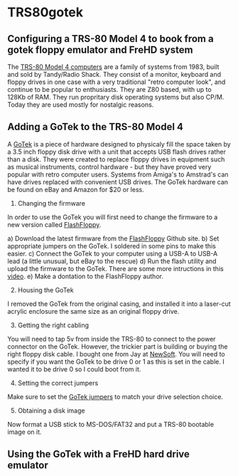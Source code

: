 # TRS80gotek
## Configuring a TRS-80 Model 4 to book from a gotek floppy emulator and FreHD system

The [TRS-80 Model 4 computers](https://en.wikipedia.org/wiki/TRS-80_Model_4) are a family of systems from 1983, built and sold by Tandy/Radio Shack. They consist of a monitor, keyboard and floppy drives in one case with a very traditional "retro computer look", and continue to be popular to enthusiasts. They are Z80 based, with up to 128Kb of RAM. They run propritary disk operating systems but also CP/M. Today they are used mostly for nostalgic reasons.

## Adding a GoTek to the TRS-80 Model 4

A [GoTek](http://www.gotekemulator.com) is a piece of hardware designed to physicaly fill the space taken by a 3.5 inch floppy disk drive with a unit that accepts USB flash drives rather than a disk. They were created to replace floppy drives in equipment such as musical instruments, control hardware - but they have proved very popular with retro computer users. Systems from Amiga's to Amstrad's can have drives replaced with convenient USB drives. The GoTek hardware can be found on eBay and Amazon for $20 or less.

1. Changing the firmware

In order to use the GoTek you will first need to change the firmware to a new version called [FlashFloppy](https://github.com/keirf/FlashFloppy).

a) Download the latest firmware from the [FlashFloppy](https://github.com/keirf/FlashFloppy) Github site.
b) Set appropriate jumpers on the GoTek. I soldered in some pins to make this easier.
c) Connect the GoTek to your computer using a USB-A to USB-A lead (a little unusual, but eBay to the rescue)
d) Run the flash utility and upload the firmware to the GoTek. There are some more intructions in this [video](https://www.youtube.com/watch?v=-K31S2xqZIk&feature=youtu.be&t=841).
e) Make a dontation to the FlashFloppy author.

2. Housing the GoTek

I removed the GoTek from the original casing, and installed it into a laser-cut acrylic enclosure the same size as an original floppy drive. 

3. Getting the right cabling

You will need to tap 5v from inside the TRS-80 to connect to the power connector on the GoTek. However, the trickier part is building or buying the right floppy disk cable. I bought one from Jay at [NewSoft](http://plaidvest.com/newsoft/). You will need to specify if you want the GoTek to be drive 0 or 1 as this is set in the cable. I wanted it to be drive 0 so I could boot from it.


4. Setting the correct jumpers

Make sure to set the [GoTek jumpers](https://torlus.com/floppy/forum/viewtopic.php?t=3171) to match your drive selection choice.

5. Obtaining a disk image

Now format a USB stick to MS-DOS/FAT32 and put a TRS-80 bootable image on it.

## Using the GoTek with a FreHD hard drive emulator

